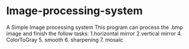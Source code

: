 # Image-processing-system
A Simple Image processing system 
This program can process the .bmp image and finish the follow tasks:
1.horizontal mirror
2.vertical mirror
4. ColorToGray
5. smooth
6. sharpening
7. mosaic

